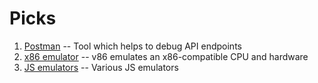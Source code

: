 # Picks

1. [Postman](https://chrome.google.com/webstore/detail/postman/fhbjgbiflinjbdggehcddcbncdddomop?hl=en) -- Tool which helps to debug API endpoints
1. [x86 emulator](https://github.com/copy/v86) -- v86 emulates an x86-compatible CPU and hardware
1. [JS emulators](https://github.com/fcambus/jsemu) -- Various JS emulators
